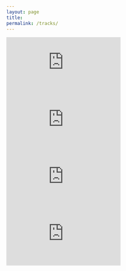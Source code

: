 ```yaml
---
layout: page
title: 
permalink: /tracks/
---
```



<div class="tracks">

<iframe src="https://www.youtube-nocookie.com/embed/adPpG0Dnxeg?controls=0" frameborder="0" allow="accelerometer; autoplay; encrypted-media; gyroscope; picture-in-picture" allowfullscreen></iframe>

<iframe src="https://www.youtube-nocookie.com/embed/RfAHBVMguDQ?controls=0" frameborder="0" allow="accelerometer; autoplay; encrypted-media; gyroscope; picture-in-picture" allowfullscreen></iframe>

<iframe src="https://www.youtube-nocookie.com/embed/PHdU5sHigYQ?controls=0" frameborder="0" allow="accelerometer; autoplay; encrypted-media; gyroscope; picture-in-picture" allowfullscreen></iframe>

<iframe src="https://www.youtube-nocookie.com/embed/SGL50Qic_Z0?controls=0" frameborder="0" allow="accelerometer; autoplay; encrypted-media; gyroscope; picture-in-picture" allowfullscreen></iframe>

</div>